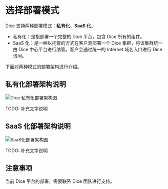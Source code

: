 # 选择部署模式

Dice 支持两种部署模式：**私有化**、**SaaS 化**。

- 私有化：是指部署一个完整的 Dice 平台，包含 Dice 所有的组件。
- SaaS 化：是一种以托管的方式在客户测部署一个 Dice 集群，将该集群统一由 Dice 中心平台进行纳管。客户会通过统一的 Internet 域名入口进行 Dice 访问。

下面对两种模式的部署架构进行介绍。

## 私有化部署架构说明

![Dice 私有化部署架构图](http://terminus-paas.oss-cn-hangzhou.aliyuncs.com/paas-doc/2020/06/18/cf7cc1f0-464d-4805-a7e6-bca1876ba92e.png)

TODO: 补充文字说明

## SaaS 化部署架构说明

![SaaS化部署架构图](http://terminus-paas.oss-cn-hangzhou.aliyuncs.com/paas-doc/2020/06/18/582d4bc3-9d6c-45ff-8eeb-d67e8d11665f.png)

TODO: 补充文字说明

## 注意事项

当前 Dice 平台的部署，需要联系 Dice 团队进行支持。